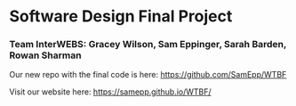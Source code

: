 # Software Design Final Project
### **Team InterWEBS**: Gracey Wilson, Sam Eppinger, Sarah Barden, Rowan Sharman

Our new repo with the final code is here: https://github.com/SamEpp/WTBF

Visit our website here: https://samepp.github.io/WTBF/
